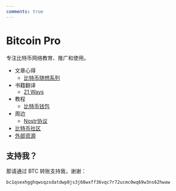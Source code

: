 ```yaml
---
comments: true
---
```


# Bitcoin Pro

专注比特币网络教育、推广和使用。

- 文章心得
    - [比特币随想系列](./tb/think_bitcoin.md)
- 书籍翻译
    - [21 Ways](21_ways/index.md)
- 教程
    - [比特币钱包](others/bitcoin_wallet.md)
- 周边
    - [Nostr协议](others/nostr.md)
- [比特币社区](./organizations.md)
- [外部资源](./resources.md)

## 支持我？

那请通过 BTC 转账支持我，谢谢：

`bc1qsexhgghqwsqzsdatdwp0js3j68wxff36vqc7r72ucmc0wq69w3ns62hwaw`